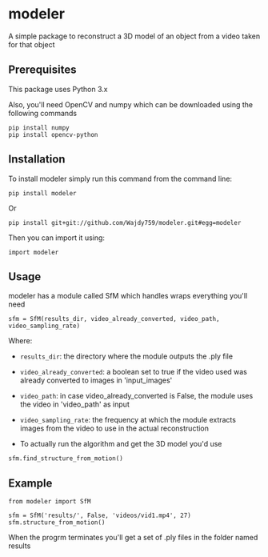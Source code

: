 # modeler
A simple package to reconstruct a 3D model of an object from a video taken for that object

## Prerequisites
This package uses Python 3.x

Also, you'll need OpenCV and numpy which can be downloaded using the following commands
```
pip install numpy
pip install opencv-python
```

## Installation
To install modeler simply run this command from the command line:
```
pip install modeler
```
Or
```
pip install git+git://github.com/Wajdy759/modeler.git#egg=modeler
```
Then you can import it using:
```
import modeler
```

## Usage
modeler has a module called SfM which handles wraps everything you'll need
```
sfm = SfM(results_dir, video_already_converted, video_path, video_sampling_rate)
```
Where:
- `results_dir`: the directory where the module outputs the .ply file
- `video_already_converted`: a boolean set to true if the video used was already converted to images in 'input_images'
- `video_path`: in case video_already_converted is False, the module uses the video in 'video_path' as input
- `video_sampling_rate`: the frequency at which the module extracts images from the video to use in the actual reconstruction

- To actually run the algorithm and get the 3D model you'd use
```
sfm.find_structure_from_motion()
```

## Example
```
from modeler import SfM

sfm = SfM('results/', False, 'videos/vid1.mp4', 27)
sfm.structure_from_motion()
```
When the progrm terminates you'll get a set of .ply files in the folder named results
